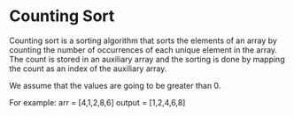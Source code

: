 # Counting Sort

Counting sort is a sorting algorithm that sorts the elements of an array by counting the number of occurrences of each unique element in the array. The count is stored in an auxiliary array and the sorting is done by mapping the count as an index of the auxiliary array.

We assume that the values are going to be greater than 0.

For example:
arr = [4,1,2,8,6]
output = [1,2,4,6,8]